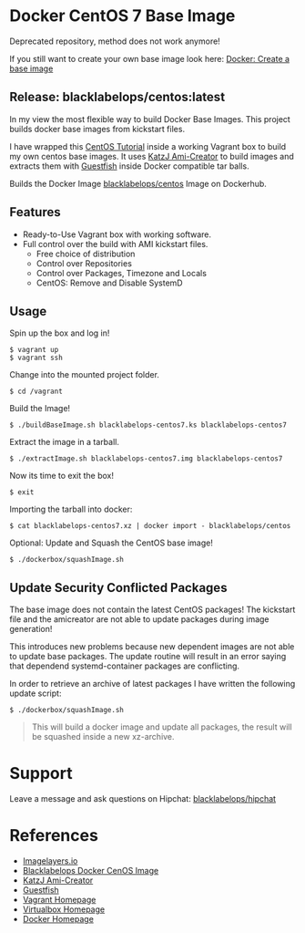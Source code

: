 
# Docker CentOS 7 Base Image

Deprecated repository, method does not work anymore!

If you still want to create your own base image look here: [Docker: Create a base image](https://docs.docker.com/engine/userguide/eng-image/baseimages/)

## Release: blacklabelops/centos:latest

In my view the most flexible way to build Docker Base Images. This project builds docker base images from kickstart files.

I have wrapped this [CentOS Tutorial](https://github.com/CentOS/sig-cloud-instance-build/tree/master/docker) inside a working Vagrant box to build my own centos base images. It uses [KatzJ Ami-Creator](https://github.com/katzj/ami-creator) to build images and extracts them with [Guestfish](http://libguestfs.org/guestfish.1.html) inside Docker compatible tar balls.

Builds the Docker Image [blacklabelops/centos](https://atlas.hashicorp.com/blacklabelops/boxes/dockerdev) Image on Dockerhub.

## Features

* Ready-to-Use Vagrant box with working software.
* Full control over the build with AMI kickstart files.
   * Free choice of distribution
	* Control over Repositories
	* Control over Packages, Timezone and Locals
	* CentOS: Remove and Disable SystemD

## Usage

Spin up the box and log in!

~~~~
$ vagrant up
$ vagrant ssh
~~~~    

Change into the mounted project folder.

~~~~
$ cd /vagrant
~~~~

Build the Image!

~~~~
$ ./buildBaseImage.sh blacklabelops-centos7.ks blacklabelops-centos7
~~~~   

Extract the image in a tarball.

~~~~
$ ./extractImage.sh blacklabelops-centos7.img blacklabelops-centos7
~~~~

Now its time to exit the box!

~~~~
$ exit
~~~~

Importing the tarball into docker:

~~~~
$ cat blacklabelops-centos7.xz | docker import - blacklabelops/centos
~~~~

Optional: Update and Squash the CentOS base image!

~~~~
$ ./dockerbox/squashImage.sh
~~~~

## Update Security Conflicted Packages

The base image does not contain the latest CentOS packages! The kickstart file and the amicreator are not able to update packages during image generation!

This introduces new problems because new dependent images are not able to update base packages. The update routine will result in an error saying that dependend systemd-container packages are conflicting.

In order to retrieve an archive of latest packages I have written the following update script:

~~~~
$ ./dockerbox/squashImage.sh
~~~~

> This will build a docker image and update all packages, the result will be squashed inside a new xz-archive.

# Support

Leave a message and ask questions on Hipchat: [blacklabelops/hipchat](http://support.blacklabelops.com)

# References

* [Imagelayers.io](https://imagelayers.io/?images=blacklabelops%2Fcentos:latest)
* [Blacklabelops Docker CenOS Image](https://registry.hub.docker.com/u/blacklabelops/centos/)
* [KatzJ Ami-Creator](https://github.com/katzj/ami-creator)
* [Guestfish](http://libguestfs.org/guestfish.1.html)
* [Vagrant Homepage](https://www.vagrantup.com/)
* [Virtualbox Homepage](https://www.virtualbox.org/)
* [Docker Homepage](https://www.docker.com/)
